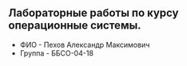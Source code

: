 ## Лабораторные работы по курсу операционные системы.
- ФИО - Пехов Александр Максимович
- Группа - ББСО-04-18 
